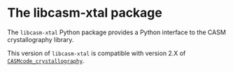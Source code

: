 The libcasm-xtal package
========================

The `libcasm-xtal` Python package provides a Python interface to the CASM crystallography library.

This version of `libcasm-xtal` is compatible with version 2.X of [`CASMcode_crystallography`](https://github.com/prisms-center/CASMcode_crystallography/).
